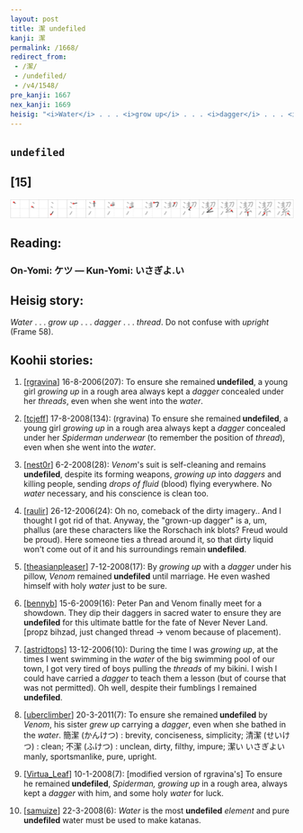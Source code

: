 ```yaml
---
layout: post
title: 潔 undefiled
kanji: 潔
permalink: /1668/
redirect_from:
 - /潔/
 - /undefiled/
 - /v4/1548/
pre_kanji: 1667
nex_kanji: 1669
heisig: "<i>Water</i> . . . <i>grow up</i> . . . <i>dagger</i> . . . <i>thread</i>. Do not confuse with <i>upright</i> (Frame 58)."
---
```


## `undefiled`

## [15]

<div class="stroke"><img src="../images/E6BD94.png" /></div>

## Reading:

### On-Yomi: ケツ &mdash; Kun-Yomi: いさぎよ.い

## Heisig story:

<i>Water</i> . . . <i>grow up</i> . . . <i>dagger</i> . . . <i>thread</i>. Do not confuse with <i>upright</i> (Frame 58).

## Koohii stories:

1) [<a href="http://kanji.koohii.com/profile/rgravina">rgravina</a>] 16-8-2006(207): To ensure she remained<strong> undefiled</strong>, a young girl <em>growing up</em> in a rough area always kept a <em>dagger</em> concealed under her <em>threads</em>, even when she went into the <em>water</em>.

2) [<a href="http://kanji.koohii.com/profile/tcjeff">tcjeff</a>] 17-8-2008(134): (rgravina) To ensure she remained<strong> undefiled</strong>, a young girl <em>growing up</em> in a rough area always kept a <em>dagger</em> concealed under her <em>Spiderman underwear</em> (to remember the position of <em>thread</em>), even when she went into the <em>water</em>.

3) [<a href="http://kanji.koohii.com/profile/nest0r">nest0r</a>] 6-2-2008(28): <em>Venom</em>&#039;s suit is self-cleaning and remains<strong> undefiled</strong>, despite its forming weapons, <em>growing up</em> into <em>daggers</em> and killing people, sending <em>drops of fluid</em> (blood) flying everywhere. No <em>water</em> necessary, and his conscience is clean too.

4) [<a href="http://kanji.koohii.com/profile/raulir">raulir</a>] 26-12-2006(24): Oh no, comeback of the dirty imagery.. And I thought I got rid of that. Anyway, the &quot;grown-up dagger&quot; is a, um, phallus (are these characters like the Rorschach ink blots? Freud would be proud). Here someone ties a thread around it, so that dirty liquid won&#039;t come out of it and his surroundings remain<strong> undefiled</strong>.

5) [<a href="http://kanji.koohii.com/profile/theasianpleaser">theasianpleaser</a>] 7-12-2008(17): By <em>growing up</em> with a <em>dagger</em> under his pillow, <em>Venom</em> remained<strong> undefiled</strong> until marriage. He even washed himself with holy <em>water</em> just to be sure.

6) [<a href="http://kanji.koohii.com/profile/bennyb">bennyb</a>] 15-6-2009(16): Peter Pan and Venom finally meet for a showdown. They dip their daggers in sacred water to ensure they are<strong> undefiled</strong> for this ultimate battle for the fate of Never Never Land. [propz bihzad, just changed thread -&gt; venom because of placement).

7) [<a href="http://kanji.koohii.com/profile/astridtops">astridtops</a>] 13-12-2006(10): During the time I was <em>growing up</em>, at the times I went swimming in the <em>water</em> of the big swimming pool of our town, I got very tired of boys pulling the <em>threads</em> of my bikini. I wish I could have carried a <em>dagger</em> to teach them a lesson (but of course that was not permitted). Oh well, despite their fumblings I remained<strong> undefiled</strong>.

8) [<a href="http://kanji.koohii.com/profile/uberclimber">uberclimber</a>] 20-3-2011(7): To ensure she remained<strong> undefiled</strong> by <em>Venom</em>, his sister <em>grew up</em> carrying a <em>dagger</em>, even when she bathed in the <em>water</em>. 簡潔 (かんけつ) : brevity, conciseness, simplicity; 清潔 (せいけつ) : clean; 不潔 (ふけつ) : unclean, dirty, filthy, impure; 潔い いさぎよい manly, sportsmanlike, pure, upright.

9) [<a href="http://kanji.koohii.com/profile/Virtua_Leaf">Virtua_Leaf</a>] 10-1-2008(7): [modified version of rgravina&#039;s] To ensure he remained<strong> undefiled</strong>, <em>Spiderman, growing up</em> in a rough area, always kept a <em>dagger</em> with him, and some holy <em>water</em> for luck.

10) [<a href="http://kanji.koohii.com/profile/samuize">samuize</a>] 22-3-2008(6): <em>Water</em> is the most <strong>undefiled</strong> <em>element</em> and pure<strong> undefiled</strong> water must be used to make katanas.
